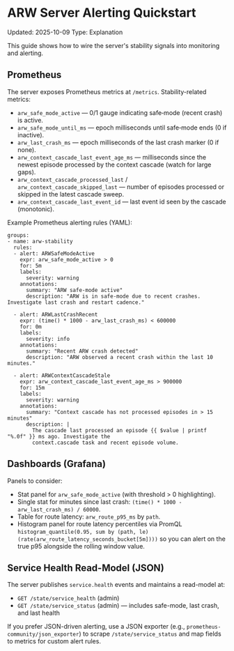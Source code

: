 # ARW Server Alerting Quickstart

Updated: 2025-10-09
Type: Explanation

This guide shows how to wire the server's stability signals into monitoring and alerting.

## Prometheus

The server exposes Prometheus metrics at `/metrics`. Stability-related metrics:

- `arw_safe_mode_active` — 0/1 gauge indicating safe‑mode (recent crash) is active.
- `arw_safe_mode_until_ms` — epoch milliseconds until safe‑mode ends (0 if inactive).
- `arw_last_crash_ms` — epoch milliseconds of the last crash marker (0 if none).
- `arw_context_cascade_last_event_age_ms` — milliseconds since the newest episode processed by the context cascade (watch for large gaps).
- `arw_context_cascade_processed_last` / `arw_context_cascade_skipped_last` — number of episodes processed or skipped in the latest cascade sweep.
- `arw_context_cascade_last_event_id` — last event id seen by the cascade (monotonic).

Example Prometheus alerting rules (YAML):

```
groups:
- name: arw-stability
  rules:
  - alert: ARWSafeModeActive
    expr: arw_safe_mode_active > 0
    for: 5m
    labels:
      severity: warning
    annotations:
      summary: "ARW safe-mode active"
      description: "ARW is in safe-mode due to recent crashes. Investigate last crash and restart cadence."

  - alert: ARWLastCrashRecent
    expr: (time() * 1000 - arw_last_crash_ms) < 600000
    for: 0m
    labels:
      severity: info
    annotations:
      summary: "Recent ARW crash detected"
      description: "ARW observed a recent crash within the last 10 minutes."

  - alert: ARWContextCascadeStale
    expr: arw_context_cascade_last_event_age_ms > 900000
    for: 15m
    labels:
      severity: warning
    annotations:
      summary: "Context cascade has not processed episodes in > 15 minutes"
      description: |
        The cascade last processed an episode {{ $value | printf "%.0f" }} ms ago. Investigate the
        context.cascade task and recent episode volume.
```

## Dashboards (Grafana)

Panels to consider:
- Stat panel for `arw_safe_mode_active` (with threshold > 0 highlighting).
- Single stat for minutes since last crash: `(time() * 1000 - arw_last_crash_ms) / 60000`.
- Table for route latency: `arw_route_p95_ms` by `path`.
- Histogram panel for route latency percentiles via PromQL `histogram_quantile(0.95, sum by (path, le)(rate(arw_route_latency_seconds_bucket[5m])))` so you can alert on the true p95 alongside the rolling window value.

## Service Health Read-Model (JSON)

The server publishes `service.health` events and maintains a read-model at:

- `GET /state/service_health` (admin)
- `GET /state/service_status` (admin) — includes safe-mode, last crash, and last health

If you prefer JSON-driven alerting, use a JSON exporter (e.g., `prometheus-community/json_exporter`) to scrape `/state/service_status` and map fields to metrics for custom alert rules.
